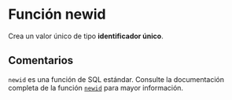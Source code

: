 ﻿---
Autogenerated: true
---

# Función  newid

Crea un valor único de tipo **identificador único**.

## Comentarios 

`newid` es una función de SQL estándar. Consulte la documentación completa de la función [`newid`](https://learn.microsoft.com/es-es/sql/t-sql/functions/newid-transact-sql) para mayor información.
